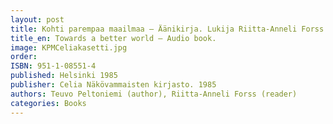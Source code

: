 ```yaml
---
layout: post
title: Kohti parempaa maailmaa – Äänikirja. Lukija Riitta-Anneli Forss. (16h31min.)
title_en: Towards a better world – Audio book.
image: KPMCeliakasetti.jpg
order: 
ISBN: 951-1-08551-4
published: Helsinki 1985
publisher: Celia Näkövammaisten kirjasto. 1985 
authors: Teuvo Peltoniemi (author), Riitta-Anneli Forss (reader)
categories: Books
---
```

